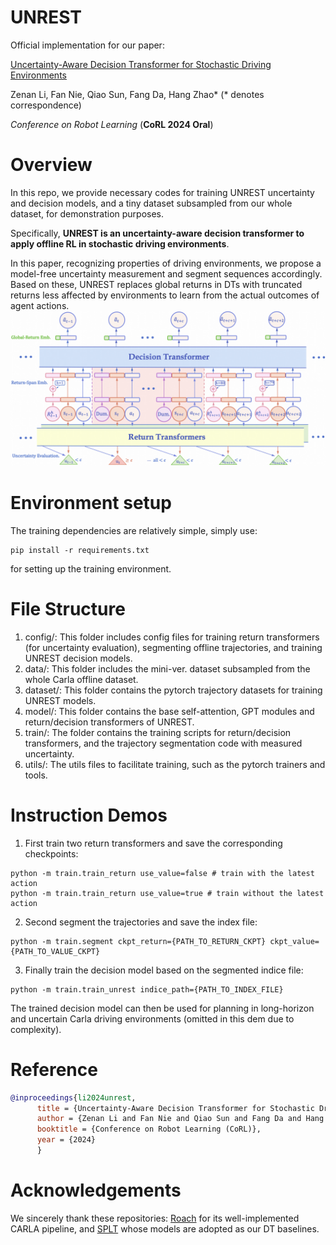 # UNREST
Official implementation for our paper:

[Uncertainty-Aware Decision Transformer for Stochastic Driving Environments](https://openreview.net/forum?id=LiwdXkMsDv)

Zenan Li, Fan Nie, Qiao Sun, Fang Da, Hang Zhao* (* denotes correspondence)

*Conference on Robot Learning* (**CoRL 2024 Oral**)

# Overview
In this repo, we provide necessary codes for training UNREST uncertainty and decision models, and a tiny dataset subsampled from our whole dataset, for demonstration purposes.

Specifically, **UNREST is an uncertainty-aware decision transformer to apply offline RL in stochastic driving environments**.

In this paper, recognizing properties of driving environments, we propose a model-free uncertainty measurement and segment sequences accordingly. Based on these, UNREST replaces global returns in DTs with truncated returns less affected by environments to learn from the actual outcomes of agent actions.
![UNREST_Framework](framework.png)

# Environment setup
The training dependencies are relatively simple, simply use:
```
pip install -r requirements.txt
```
for setting up the training environment.

# File Structure
1. config/: This folder includes config files for training return transformers (for uncertainty evaluation), segmenting offline trajectories, and training UNREST decision models.
2. data/: This folder includes the mini-ver. dataset subsampled from the whole Carla offline dataset.
3. dataset/: This folder contains the pytorch trajectory datasets for training UNREST models.
4. model/: This folder contains the base self-attention, GPT modules and return/decision transformers of UNREST.
5. train/: The folder contains the training scripts for return/decision transformers, and the trajectory segmentation code with measured uncertainty.
6. utils/: The utils files to facilitate training, such as the pytorch trainers and tools.

# Instruction Demos
1. First train two return transformers and save the corresponding checkpoints:
```
python -m train.train_return use_value=false # train with the latest action
python -m train.train_return use_value=true # train without the latest action
```
2. Second segment the trajectories and save the index file:
```
python -m train.segment ckpt_return={PATH_TO_RETURN_CKPT} ckpt_value={PATH_TO_VALUE_CKPT}
```
3. Finally train the decision model based on the segmented indice file:
```
python -m train.train_unrest indice_path={PATH_TO_INDEX_FILE}
```
The trained decision model can then be used for planning in long-horizon and uncertain Carla driving environments (omitted in this dem due to complexity).

# Reference
```bibtex
@inproceedings{li2024unrest,
      title = {Uncertainty-Aware Decision Transformer for Stochastic Driving Environments},
      author = {Zenan Li and Fan Nie and Qiao Sun and Fang Da and Hang Zhao},
      booktitle = {Conference on Robot Learning (CoRL)},
      year = {2024}
      }
```

# Acknowledgements
We sincerely thank these repositories: [Roach](https://github.com/zhejz/carla-roach) for its well-implemented CARLA pipeline, and [SPLT](https://github.com/avillaflor/SPLT-transformer) whose models are adopted as our DT baselines. 